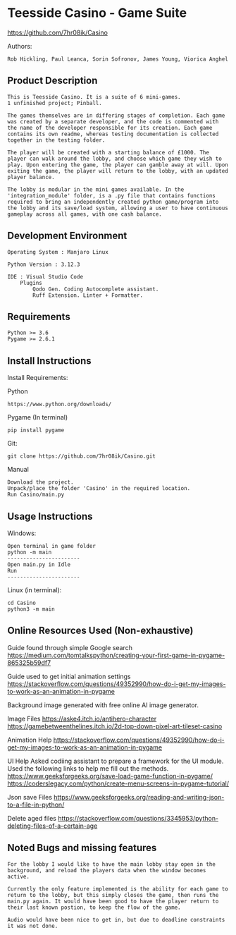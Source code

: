 Teesside Casino - Game Suite
============================
https://github.com/7hr08ik/Casino

Authors: 
    
    Rob Hickling, Paul Leanca, Sorin Sofronov, James Young, Viorica Anghel

Product Description
-------------------

    This is Teesside Casino. It is a suite of 6 mini-games. 
    1 unfinished project; Pinball.

    The games themselves are in differing stages of completion. Each game was created by a separate developer, and the code is commented with the name of the developer responsible for its creation. Each game contains its own readme, whereas testing documentation is collected together in the testing folder.

    The player will be created with a starting balance of £1000. The player can walk around the lobby, and choose which game they wish to play. Upon entering the game, the player can gamble away at will. Upon exiting the game, the player will return to the lobby, with an updated player balance. 

    The lobby is modular in the mini games available. In the 'integration_module' folder, is a .py file that contains functions required to bring an independently created python game/program into the lobby and its save/load system, allowing a user to have continuous gameplay across all games, with one cash balance.


Development Environment
-----------------------

    Operating System : Manjaro Linux 

    Python Version : 3.12.3

    IDE : Visual Studio Code
        Plugins
            Qodo Gen. Coding Autocomplete assistant.
            Ruff Extension. Linter + Formatter.


Requirements
------------

    Python >= 3.6
    Pygame >= 2.6.1


Install Instructions
--------------------

Install Requirements:

Python

    https://www.python.org/downloads/

Pygame (In terminal)
    
    pip install pygame

Git:
    
    git clone https://github.com/7hr08ik/Casino.git

Manual

    Download the project. 
    Unpack/place the folder 'Casino' in the required location.
    Run Casino/main.py


Usage Instructions
------------------

Windows:

    Open terminal in game folder
    python -m main
    -----------------------
    Open main.py in Idle
    Run
    -----------------------

Linux (in terminal):
    
    cd Casino
    python3 -m main


Online Resources Used (Non-exhaustive)
--------------------------------------

Guide found through simple Google search
    https://medium.com/tomtalkspython/creating-your-first-game-in-pygame-865325b59df7

Guide used to get initial animation settings
    https://stackoverflow.com/questions/49352990/how-do-i-get-my-images-to-work-as-an-animation-in-pygame

Background image generated with free online AI image generator.

Image Files
    https://aske4.itch.io/antihero-character
    https://gamebetweenthelines.itch.io/2d-top-down-pixel-art-tileset-casino

Animation Help
    https://stackoverflow.com/questions/49352990/how-do-i-get-my-images-to-work-as-an-animation-in-pygame

UI Help
    Asked codiing assistant to prepare a framework for the UI module.
        Used the following links to help me fill out the methods.
    https://www.geeksforgeeks.org/save-load-game-function-in-pygame/
    https://coderslegacy.com/python/create-menu-screens-in-pygame-tutorial/

Json save Files
    https://www.geeksforgeeks.org/reading-and-writing-json-to-a-file-in-python/

Delete aged files
    https://stackoverflow.com/questions/3345953/python-deleting-files-of-a-certain-age

 
Noted Bugs and missing features
-------------------------------

    For the lobby I would like to have the main lobby stay open in the background, and reload the players data when the window becomes active. 
    
    Currently the only feature implemented is the ability for each game to return to the lobby, but this simply closes the game, then runs the main.py again. It would have been good to have the player return to their last known postion, to keep the flow of the game.

    Audio would have been nice to get in, but due to deadline constraints it was not done.
